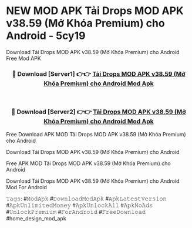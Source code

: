 # NEW MOD APK Tải Drops MOD APK v38.59 (Mở Khóa Premium) cho Android - 5cy19
Download Tải Drops MOD APK v38.59 (Mở Khóa Premium) cho Android Free Mod APK

<div align="center">
<h3>🔴 Download [Server1] 👉👉 <a href="https://apk-comot.site?title=Tải_Drops_MOD_APK_v38.59_(Mở_Khóa_Premium)_cho_Android">Tải Drops MOD APK v38.59 (Mở Khóa Premium) cho Android Mod Apk</a></h3><br>

<h3>🔴 Download [Server2] 👉👉 <a href="https://apk-comot.site?title=Tải_Drops_MOD_APK_v38.59_(Mở_Khóa_Premium)_cho_Android">Tải Drops MOD APK v38.59 (Mở Khóa Premium) cho Android Mod Apk</a></h3>
</div>


Free Download APK MOD Tải Drops MOD APK v38.59 (Mở Khóa Premium) cho Android

Download Tải Drops MOD APK v38.59 (Mở Khóa Premium) cho Android 

Free APK MOD Tải Drops MOD APK v38.59 (Mở Khóa Premium) cho Android 

Download Tải Drops MOD APK v38.59 (Mở Khóa Premium) cho Android Mod For Android

𝚃𝚊𝚐𝚜: #𝙼𝚘𝚍𝙰𝚙𝚔 #𝙳𝚘𝚠𝚗𝚕𝚘𝚊𝚍𝙼𝚘𝚍𝙰𝚙𝚔 #𝙰𝚙𝚔𝙻𝚊𝚝𝚎𝚜𝚝𝚅𝚎𝚛𝚜𝚒𝚘𝚗 #𝙰𝚙𝚔𝚄𝚗𝚕𝚒𝚖𝚒𝚝𝚎𝚍𝙼𝚘𝚗𝚎𝚢 #𝙰𝚙𝚔𝚄𝚗𝚕𝚘𝚌𝚔𝙰𝚕𝚕 #𝙰𝚙𝚔𝙽𝚘𝙰𝚍𝚜 #𝚄𝚗𝚕𝚘𝚌𝚔𝙿𝚛𝚎𝚖𝚒𝚞𝚖 #𝙵𝚘𝚛𝙰𝚗𝚍𝚛𝚘𝚒𝚍 #𝙵𝚛𝚎𝚎𝙳𝚘𝚠𝚗𝚕𝚘𝚊𝚍 #home_design_mod_apk